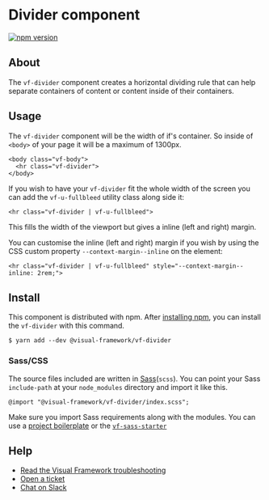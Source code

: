 # Divider component

[![npm version](https://badge.fury.io/js/%40visual-framework%2Fvf-divider.svg)](https://badge.fury.io/js/%40visual-framework%2Fvf-divider)

## About

The `vf-divider` component creates a horizontal dividing rule that can help separate containers of content or content inside of their containers.

## Usage

The `vf-divider` component will be the width of if's container. So inside of `<body>` of your page it will be a maximum of 1300px.

```
<body class="vf-body">
  <hr class="vf-divider">
</body>
```

If you wish to have your `vf-divider` fit the whole width of the screen you can add the `vf-u-fullbleed` utility class along side it:

```
<hr class="vf-divider | vf-u-fullbleed">
```

This fills the width of the viewport but gives a inline (left and right) margin.

You can customise the inline (left and right) margin if you wish by using the CSS custom property `--context-margin--inline` on the element:

```
<hr class="vf-divider | vf-u-fullbleed" style="--context-margin--inline: 2rem;">
```

## Install

This component is distributed with npm. After [installing npm](https://www.npmjs.com/get-npm), you can install the `vf-divider` with this command.

```
$ yarn add --dev @visual-framework/vf-divider
```

### Sass/CSS

The source files included are written in [Sass](http://sass-lang.com)(`scss`). You can point your Sass `include-path` at your `node_modules` directory and import it like this.

```
@import "@visual-framework/vf-divider/index.scss";
```

Make sure you import Sass requirements along with the modules. You can use a [project boilerplate](https://stable.visual-framework.dev/building/) or the [`vf-sass-starter`](https://stable.visual-framework.dev/components/vf-sass-starter/)

## Help

- [Read the Visual Framework troubleshooting](https://stable.visual-framework.dev/troubleshooting/)
- [Open a ticket](https://github.com/visual-framework/vf-core/issues)
- [Chat on Slack](https://join.slack.com/t/visual-framework/shared_invite/enQtNDAxNzY0NDg4NTY0LWFhMjEwNGY3ZTk3NWYxNWVjOWQ1ZWE4YjViZmY1YjBkMDQxMTNlNjQ0N2ZiMTQ1ZTZiMGM4NjU5Y2E0MjM3ZGQ)
